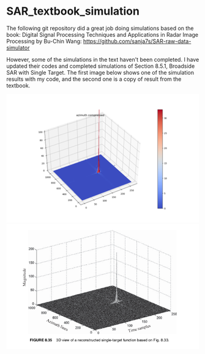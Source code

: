 # SAR_textbook_simulation
The following git repository did a great job doing simulations based on the book: Digital Signal Processing Techniques and Applications in Radar Image Processing by Bu-Chin Wang:
https://github.com/sanja7s/SAR-raw-data-simulator

However, some of the simulations in the text haven't been completed. I have updated their codes and completed simulations of Section 8.5.1, Broadside SAR with Single Target. The first image below shows one of the simulation results with my code, and the second one is a copy of result from the textbook.

![Screenshot](sar_textbook_single.png)
![Screenshot](text_book_8p35.png)


